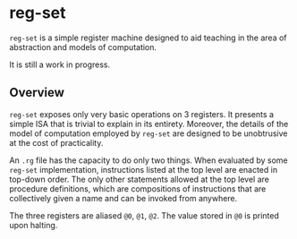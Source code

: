 # reg-set

`reg-set` is a simple register machine designed to aid teaching in the area of
abstraction and models of computation.

It is still a work in progress.

## Overview

`reg-set` exposes only very basic operations on 3 registers. It presents a
simple ISA that is trivial to explain in its entirety.  Moreover, the details of
the model of computation employed by `reg-set` are designed to be unobtrusive at
the cost of practicality.

An `.rg` file has the capacity to do only two things. When evaluated by some
`reg-set` implementation, instructions listed at the top level are enacted in
top-down order. The only other statements allowed at the top level are procedure
definitions, which are compositions of instructions that are collectively given
a name and can be invoked from anywhere.

The three registers are aliased `@0`, `@1`, `@2`. The value stored in `@0` is
printed upon halting.

